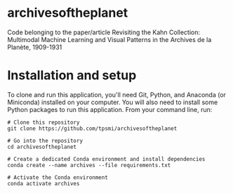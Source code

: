 # archivesoftheplanet
Code belonging to the paper/article Revisiting the Kahn Collection: Multimodal Machine Learning and Visual Patterns in the Archives de la Planète, 1909-1931

# Installation and setup
To clone and run this application, you'll need Git, Python, and Anaconda (or Miniconda) installed on your computer. You will also need to install some Python packages to run this application. From your command line, run:
```
# Clone this repository
git clone https://github.com/tpsmi/archivesoftheplanet

# Go into the repository
cd archivesoftheplanet

# Create a dedicated Conda environment and install dependencies
conda create --name archives --file requirements.txt

# Activate the Conda environment
conda activate archives
```
